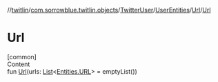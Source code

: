 //[twitlin](../../../../index.md)/[com.sorrowblue.twitlin.objects](../../../index.md)/[TwitterUser](../../index.md)/[UserEntities](../index.md)/[Url](index.md)/[Url](-url.md)



# Url  
[common]  
Content  
fun [Url](-url.md)(urls: [List](https://kotlinlang.org/api/latest/jvm/stdlib/kotlin.collections/-list/index.html)<[Entities.URL](../../../-entities/-u-r-l/index.md)> = emptyList())  



